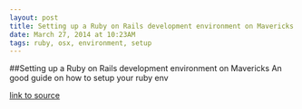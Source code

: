 ```yaml
---
layout: post
title: Setting up a Ruby on Rails development environment on Mavericks
date: March 27, 2014 at 10:23AM
tags: ruby, osx, environment, setup
---
```

##Setting up a Ruby on Rails development environment on Mavericks
An good guide on how to setup your ruby env

[link to source](http://ift.tt/1gt0eZT) 
